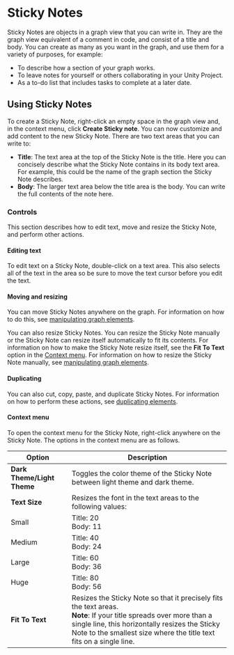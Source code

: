 # Sticky Notes

Sticky Notes are objects in a graph view that you can write in. They are the graph view equivalent of a comment in code, and consist of a title and body. You can create as many as you want in the graph, and use them for a variety of purposes, for example:

- To describe how a section of your graph works.
- To leave notes for yourself or others collaborating in your Unity Project.
- As a to-do list that includes tasks to complete at a later date.

## Using Sticky Notes

To create a Sticky Note, right-click an empty space in the graph view and, in the context menu, click **Create Sticky note**. You can now customize and add content to the new Sticky Note. There are two text areas that you can write to:

- **Title**: The text area at the top of the Sticky Note is the title. Here you can concisely describe what the Sticky Note contains in its body text area. For example, this could be the name of the graph section the Sticky Note describes.
- **Body**: The larger text area below the title area is the body. You can write the full contents of the note here.

### Controls

This section describes how to edit text, move and resize the Sticky Note, and perform other actions.

#### Editing text

To edit text on a Sticky Note, double-click on a text area. This also selects all of the text in the area so be sure to move the text cursor before you edit the text.

#### Moving and resizing

You can move Sticky Notes anywhere on the graph. For information on how to do this, see [manipulating graph elements](VisualEffectGraphWindow.md#moving-elements).

You can also resize Sticky Notes. You can resize the Sticky Note manually or the Sticky Note can resize itself automatically to fit its contents. For information on how to make the Sticky Note resize itself, see the **Fit To Text** option in the [Context menu](#context-menu). For information on how to resize the Sticky Note manually, see [manipulating graph elements](VisualEffectGraphWindow.md#moving-elements).

#### Duplicating

You can also cut, copy, paste, and duplicate Sticky Notes. For information on how to perform these actions, see [duplicating elements](VisualEffectGraphWindow.md#copy-cut-and-paste-and-duplicate-elements).

#### Context menu

To open the context menu for the Sticky Note, right-click anywhere on the Sticky Note. The options in the context menu are as follows.

| **Option**                 | **Description**                                              |
| -------------------------- | ------------------------------------------------------------ |
| **Dark Theme/Light Theme** | Toggles the color theme of the Sticky Note between light theme and dark theme. |
| **Text Size**              | Resizes the font in the text areas to the following values:  |
| Small                      | Title: 20<br/>Body: 11                                       |
| Medium                     | Title: 40<br/>Body: 24                                       |
| Large                      | Title: 60<br/>Body: 36                                       |
| Huge                       | Title: 80<br/>Body: 56                                       |
| **Fit To Text**            | Resizes the Sticky Note so that it precisely fits the text areas.<br/>**Note**: If your title spreads over more than a single line, this horizontally resizes the Sticky Note to the smallest size where the title text fits on a single line. |
